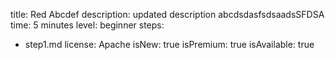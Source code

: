 title: Red Abcdef
description: updated description abcdsdasfsdsaadsSFDSA
time: 5 minutes
level: beginner
steps:
  - step1.md
license: Apache
isNew: true
isPremium: true
isAvailable: true
